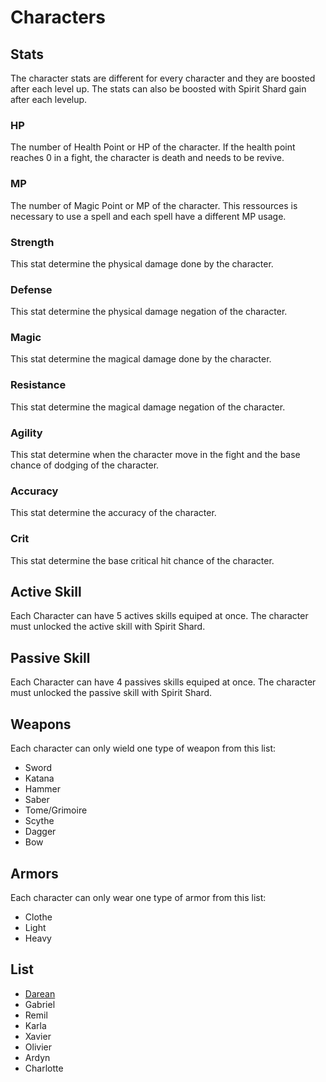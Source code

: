 # Characters

## Stats

The character stats are different for every character and they are boosted after each level up. The stats can also be boosted with Spirit Shard gain after each levelup.

### HP

The number of Health Point or HP of the character. If the health point reaches 0 in a fight, the character is death and needs to be revive.

### MP

The number of Magic Point or MP of the character. This ressources is necessary to use a spell and each spell have a different MP usage.

### Strength

This stat determine the physical damage done by the character.

### Defense

This stat determine the physical damage negation of the character.

### Magic

This stat determine the magical damage done by the character.

### Resistance

This stat determine the magical damage negation of the character.

### Agility

This stat determine when the character move in the fight and the base chance of dodging of the character.

### Accuracy

This stat determine the accuracy of the character.

### Crit

This stat determine the base critical hit chance of the character.

## Active Skill

Each Character can have 5 actives skills equiped at once. The character must unlocked the active skill with Spirit Shard.

## Passive Skill

Each Character can have 4 passives skills equiped at once. The character must unlocked the passive skill with Spirit Shard.

## Weapons

Each character can only wield one type of weapon from this list:

* Sword
* Katana
* Hammer
* Saber
* Tome/Grimoire
* Scythe
* Dagger
* Bow

## Armors

Each character can only wear one type of armor from this list:

* Clothe
* Light
* Heavy

## List

* [Darean](Darean/readme.md)
* Gabriel
* Remil
* Karla
* Xavier
* Olivier
* Ardyn
* Charlotte
